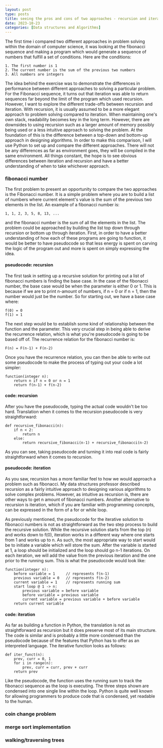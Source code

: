 ```yaml
---
layout: post
type: posts
title: seeing the pros and cons of two approaches - recursion and iteration
date: 2023-10-23
categories: [Data structures and Algorithms]
---
```

The first time i compared two different approaches in problem solving within the domain of computer science, it was looking at the fibonacci sequence and making a program which would generate a sequence of numbers that fulfill a set of conditions.  Here are the conditions:

```
1. The first number is 1
2. The current number is the sum of the previous two numbers
3. All numbers are integers
```

The idea behind the exercise was to demonstrate the differences in performance between different approaches to solving a particular problem.  For the Fibonacci sequence, it turns out that iteration was able to return sequences far beyond the limit of the program which used recursion.  However, I want to explore the different trade-offs between recursion and iteration.  With recursion, it is usually assumed to be a more elegant approach to problem solving compared to iteration.  When maintaining one's own stack, readability becomes key in the long term.  However, there are downsides to using recursion such as a larger amount of memory possibly being used or a less intuitive approach to solving the problem.  At the foundation of this is the difference between a top-down and bottom-up approach in designing algorithms.
In order to make this comparison, I will use Python to set up and compare the different approaches.  There will not be any differences as far as environment goes, they will be compiled in the same environment.  All things constant, the hope is to see obvious differences between iteration and recursion and have a better understanding of when to take whichever approach.

### fibonacci number
The first problem to present an opportunity to compare the two approaches is the Fibonacci number.  It is a simple problem where you are to build a list of numbers where current element's value is the sum of the previous two elements in the list.  An example of a fibonacci number is:
```
1, 1, 2, 3, 5, 8, 13, ...
```
and the fibonacci number is the sum of all the elements in the list.  The problem could be approached by building the list top down through recursion or bottom up through iteration.  First, in order to have a better understanding of how each of these programs are going to function, it would be better to have pseudocode so that less energy is spent on carving the logic of the program out and more is spent on simply expressing the idea.

#### pseudocode: recursion
The first task in setting up a recursive solution for printing out a list of fibonacci numbers is finding the base case.  In the case of the fibonacci number, the base case would be when the parameter is either 0 or 1.  This is because if we are to print n-amount of numbers, if n = 0 or if n = 1, then the number would just be the number.  So for starting out, we have a base case where:
```
f(0) = 0
f(1) = 1
```
The next step would be to establish some kind of relationship between the function and the parameter.  This very crucial step in being able to derive the recurrence relation, which is what you're pseudocode is going to be based off of.  The recurrence relation for the fibonacci number is:
```
F(n) = F(n-1) + F(n-2)
```
Once you have the recurrence relation, you can then be able to write out some pseudocode to make the process of typing out your code a lot simpler:
```
function(integer n):
    return n if n = 0 or n = 1
    return f(n-1) + f(n-2)
```

#### code: recursion
After you have the pseudocode, typing the actual code wouldn't be too hard. Translation when it comes to the recursion pseudocode is very straightforward:

```
def recursive_fibonacci(n):
    if n < 2:
        return n
    else:
        return recursive_fibonacci(n-1) + recursive_fibonacci(n-2)
```
As you can see, taking pseudocode and turning it into real code is fairly straightforward when it comes to recursion.

#### pseudocode: iteration
As you saw, recursion has a more familiar feel to how we would approach a problem such as fibonacci.  My data structures professor described recursion as a fairly intuitive approach to designing various algorithms to solve complex problems.  However, as intuitive as recursion is, there are other ways to get n amount of fibonacci numbers.  Another alternative to recursion is iteration, which if you are familiar with programming concepts, can be expressed in the form of a for or while loop.

As previously mentioned, the pseudocode for the iterative solution to fibonacci numbers is not as straightforward as the two step process to build the recursive solution.  While the recursive solution starts from the top (n) and works down to f(0), iteration works in a different way where one starts from 1 and works up to n.  As such, the most appropriate way to start would be to initiate a variable which will store the sum.  After the variable is started at 1, a loop should be initialized and the loop should go n-1 iterations.  On each iteration, we will add the value from the previous iteration and the one prior to the running sum.  This is what the pseudocode would look like:
```
function(integer n):
    before variable = 1     // represents f(n-1)
    previous variable = 0   // represents f(n-2)
    current variable = 1    // represents running sum
    start loop @ 1 -> n:
        previous variable = before variable
        before variable = previous variable
        current variable = previous variable + before variable
    return current variable
```

#### code: iteration
As far as building a function in Python, the translation is not as straightforward as recursion but it does preserve most of its main structure.  The code is similar and is probably a little more condensed than the pseudocode because of the features that Python has to offer as an interpreted language.  The iterative function looks as follows:
```
def iter_funct(n):
    prev, curr = 0, 1
    for i in range(n):
        prev, curr = curr, prev + curr
    return prev
```
Like the pseudocode, the function uses the running sum to track the fibonacci sequence as the loop is executing.  The three steps shown are condensed into one single line within the loop.  Python is quite well known for allowing programmers to produce code that is condensed, yet readable to the human.  

### coin change problem


### merge sort implementation


### walking/traversing trees
